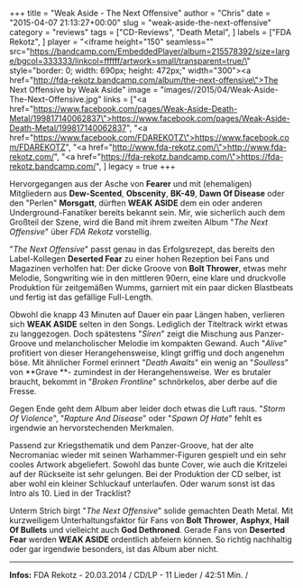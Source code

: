 +++
title = "Weak Aside - The Next Offensive"
author = "Chris"
date = "2015-04-07 21:13:27+00:00"
slug = "weak-aside-the-next-offensive"
category = "reviews"
tags = ["CD-Reviews", "Death Metal", ]
labels = ["FDA Rekotz", ]
player = "<iframe height=\"150\" seamless=\"\" src=\"https://bandcamp.com/EmbeddedPlayer/album=215578392/size=large/bgcol=333333/linkcol=ffffff/artwork=small/transparent=true/\" style=\"border: 0; width: 690px; height: 472px;\" width=\"300\"><a href=\"http://fda-rekotz.bandcamp.com/album/the-next-offensive\">The Next Offensive by Weak Aside</a></iframe>"
image = "images//2015/04/Weak-Aside-The-Next-Offensive.jpg"
links = ["<a href=\"https://www.facebook.com/pages/Weak-Aside-Death-Metal/199817140062837\">https://www.facebook.com/pages/Weak-Aside-Death-Metal/199817140062837</a>", "<a href=\"https://www.facebook.com/FDAREKOTZ\">https://www.facebook.com/FDAREKOTZ</a>", "<a href=\"http://www.fda-rekotz.com/\">http://www.fda-rekotz.com/</a>", "<a href=\"https://fda-rekotz.bandcamp.com/\">https://fda-rekotz.bandcamp.com/</a>", ]
legacy = true
+++

Hervorgegangen aus der Asche von **Fearer** und mit (ehemaligen) Mitgliedern aus **Dew-Scented**, **Obscenity**, **BK-49**, **Dawn Of Disease** oder den "Perlen" **Morsgatt**, dürften **WEAK ASIDE** dem ein oder anderen Underground-Fanatiker bereits bekannt sein. Mir, wie sicherlich auch dem Großteil der Szene, wird die Band mit ihrem zweiten Album "_The Next Offensive_" über _FDA Rekotz_ vorstellig.

"_The Next Offensive_" passt genau in das Erfolgsrezept, das bereits den Label-Kollegen **Deserted Fear** zu einer hohen Rezeption bei Fans und Magazinen verholfen hat: Der dicke Groove von **Bolt Thrower**, etwas mehr Melodie, Songwriting wie in den mittleren 90ern, eine klare und druckvolle Produktion für zeitgemäßen Wumms, garniert mit ein paar dicken Blastbeats und fertig ist das gefällige Full-Length.

Obwohl die knapp 43 Minuten auf Dauer ein paar Längen haben, verlieren sich **WEAK ASIDE** selten in den Songs. Lediglich der Titeltrack wirkt etwas zu langgezogen. Doch spätestens "_Siren_" zeigt die Mischung aus Panzer-Groove und melancholischer Melodie im kompakten Gewand. Auch "_Alive_" profitiert von dieser Herangehensweise, klingt griffig und doch angenehm böse. Mit ähnlicher Formel erinnert "_Death Awaits_" ein wenig an "_Soulless_" von **Grave **- zumindest in der Herangehensweise. Wer es brutaler braucht, bekommt in "_Broken Frontline_" schnörkelos, aber derbe auf die Fresse.

Gegen Ende geht dem Album aber leider doch etwas die Luft raus. "_Storm Of Violence_", "_Rapture And Disease_" oder "_Spawn Of Hate_" fehlt es irgendwie an hervorstechenden Merkmalen.

Passend zur Kriegsthematik und dem Panzer-Groove, hat der alte Necromaniac wieder mit seinen Warhammer-Figuren gespielt und ein sehr cooles Artwork abgeliefert. Sowohl das bunte Cover, wie auch die Kritzelei auf der Rückseite ist sehr gelungen. Bei der Produktion der CD selber, ist aber wohl ein kleiner Schluckauf unterlaufen. Oder warum sonst ist das Intro als 10. Lied in der Tracklist?

Unterm Strich birgt "_The Next Offensive_" solide gemachten Death Metal. Mit kurzweiligem Unterhaltungsfaktor für Fans von **Bolt Thrower**, **Asphyx**, **Hail Of Bullets** und vielleicht auch **God Dethroned**. Gerade Fans von **Deserted Fear** werden **WEAK ASIDE** ordentlich abfeiern können. So richtig nachhaltig oder gar irgendwie besonders, ist das Album aber nicht.





---
**Infos:**
FDA Rekotz - 20.03.2014 / 
CD/LP - 11 Lieder / 42:51 Min. / 
